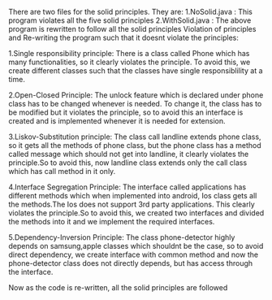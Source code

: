 There are two files for the solid principles.
They are: 1.NoSolid.java : This program violates all the five solid principles 
2.WithSolid.java : The above program is rewritten to follow all the solid principles Violation of principles and Re-writing the program such that it doesnt violate the principles:

1.Single responsibility principle: There is a class called Phone which has many functionalities, so it clearly violates the principle. To avoid this, we create 
different classes such that the classes have single responsiblility at a time.

2.Open-Closed Principle: The unlock feature which is declared under phone class has to be changed whenever is needed. To change it, the class has to be modified but 
it violates the principle, so to avoid this an interface is created and is implemented whenever it is needed for extension.

3.Liskov-Substitution principle: The class call landline extends phone class, so it gets all the methods of phone class, but the phone class has a method called message 
which should not get into landline, it clearly violates the principle.So to avoid this, now landline class extends only the call class which has call method in it only.

4.Interface Segregation Principle: The interface called applications has different methods which when implemented into android, Ios class gets all the methods.The Ios 
does not support 3rd party applications. This clearly violates the principle.So to avoid this, we created two interfaces and divided the methods into it and we implement 
the required interfaces.

5.Dependency-Inversion Principle: The class phone-detector highly depends on samsung,apple classes which shouldnt be the case, so to avoid direct dependency, we create 
interface with common method and now the phone-detector class does not directly depends, but has access through the interface.

Now as the code is re-written, all the solid principles are followed
